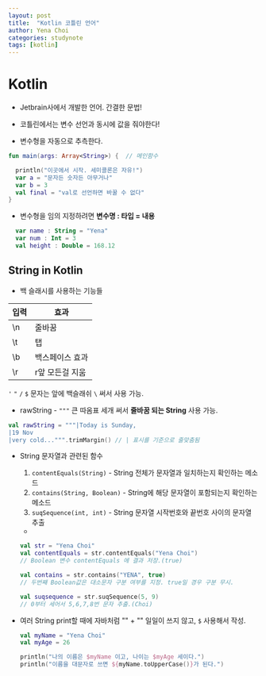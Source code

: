 ```yaml
---
layout: post
title:  "Kotlin 코틀린 언어"
author: Yena Choi
categories: studynote
tags: [kotlin]
---
```



# Kotlin
- Jetbrain사에서 개발한 언어. 간결한 문법!
- 코틀린에서는 변수 선언과 동시에 값을 줘야한다!
  <!-- - Nullability 에 자세히 기록. -->

- 변수형을 자동으로 추측한다.
```Kotlin
fun main(args: Array<String>) {  // 메인함수

  println("이곳에서 시작. 세미콜론은 자유!")
  var a = "문자든 숫자든 아무거나"
  var b = 3
  val final = "val로 선언하면 바꿀 수 없다"
}
```

- 변수형을 임의 지정하려면 **변수명 : 타입 = 내용**
```Kotlin
  var name : String = "Yena"
  var num : Int = 3
  val height : Double = 168.12
```


## String in Kotlin

- 백 슬래시를 사용하는 기능들

입력|효과
----|----
\n|줄바꿈
\t|탭
\b|백스페이스 효과
\r|r앞 모든걸 지움
`'` `"` `/` `$` 문자는 앞에 백슬래쉬 `\` 써서 사용 가능.

- rawString - `"""` 큰 따옴표 세개 써서 **줄바꿈 되는 String** 사용 가능.
```Kotlin
val rawString = """|Today is Sunday,
|19 Nov
|very cold...""".trimMargin() // | 표시를 기준으로 줄맞춤됨
```

- String 문자열과 관련된 함수
  1. `contentEquals(String)` - String 전체가 문자열과 일치하는지 확인하는 메소드
  2. `contains(String, Boolean)` - String에 해당 문자열이 포함되는지 확인하는 메소드
  3. `suqSequence(int, int)` - String 문자열 시작번호와 끝번호 사이의 문자열 추출
  -

  ```Kotlin
  val str = "Yena Choi"
  val contentEquals = str.contentEquals("Yena Choi")
  // Boolean 변수 contentEquals 에 결과 저장.(true)

  val contains = str.contains("YENA", true)
  // 두번째 Boolean값은 대소문자 구분 여부를 지정. true일 경우 구분 무시.

  val suqsequence = str.suqSequence(5, 9)
  // 0부터 세어서 5,6,7,8번 문자 추출.(Choi)
  ```

- 여러 String print할 때에 자바처럼 "" + "" 일일이 쓰지 않고, `$` 사용해서 작성.

  ```Kotlin
  val myName = "Yena Choi"
  val myAge = 26

  println("나의 이름은 $myName 이고, 나이는 $myAge 세이다.")
  println("이름을 대문자로 쓰면 ${myName.toUpperCase()}가 된다.")
  ```
